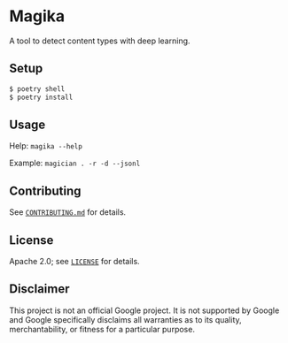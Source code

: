 # Magika

A tool to detect content types with deep learning.

## Setup

```bash
$ poetry shell
$ poetry install
```

## Usage

Help: `magika --help`

Example: `magician . -r -d --jsonl`

## Contributing

See [`CONTRIBUTING.md`](CONTRIBUTING.md) for details.

## License

Apache 2.0; see [`LICENSE`](LICENSE) for details.

## Disclaimer

This project is not an official Google project. It is not supported by
Google and Google specifically disclaims all warranties as to its quality,
merchantability, or fitness for a particular purpose.
